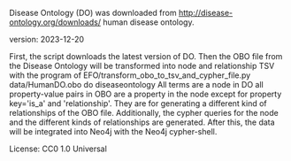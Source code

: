Disease Ontology (DO) was downloaded from http://disease-ontology.org/downloads/ human disease ontology.

version: 2023-12-20

First, the script downloads the latest version of DO.
Then the OBO file from the Disease Ontology will be transformed into node and relationship TSV with the program of EFO/transform_obo_to_tsv_and_cypher_file.py data/HumanDO.obo do diseaseontology
All terms are a node in DO all property-value pairs in OBO are a property in the node except for property key='is_a' and 'relationship'. They are for generating a different kind of relationships of the OBO file.
Additionally, the cypher queries for the node and the different kinds of relationships are generated. After this, the data will be integrated into Neo4j with the Neo4j cypher-shell.

License: CC0 1.0 Universal